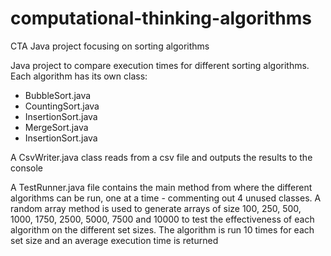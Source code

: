 # computational-thinking-algorithms
CTA Java project focusing on sorting algorithms

Java project to compare execution times for different sorting algorithms. Each algorithm has its own class:
  * BubbleSort.java
  * CountingSort.java
  * InsertionSort.java
  * MergeSort.java
  * InsertionSort.java

A CsvWriter.java class reads from a csv file and outputs the results to the console

A TestRunner.java file contains the main method from where the different algorithms can be run, one at a time - commenting out 4 unused classes. 
A random array method is used to generate arrays of size 100, 250, 500, 1000, 1750, 2500, 5000, 7500 and 10000 to test the effectiveness of each algorithm on the different set sizes.
The algorithm is run 10 times for each set size and an average execution time is returned
